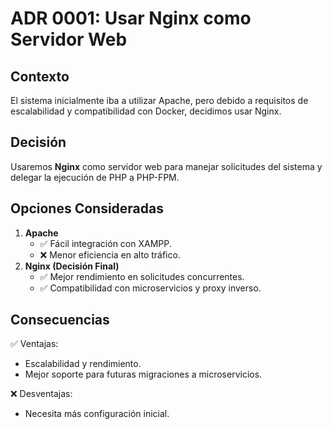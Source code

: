 # ADR 0001: Usar Nginx como Servidor Web

## Contexto
El sistema inicialmente iba a utilizar Apache, pero debido a requisitos de escalabilidad y compatibilidad con Docker, decidimos usar Nginx.

## Decisión
Usaremos **Nginx** como servidor web para manejar solicitudes del sistema y delegar la ejecución de PHP a PHP-FPM.

## Opciones Consideradas
1. **Apache**
   - ✅ Fácil integración con XAMPP.
   - ❌ Menor eficiencia en alto tráfico.
2. **Nginx (Decisión Final)**
   - ✅ Mejor rendimiento en solicitudes concurrentes.
   - ✅ Compatibilidad con microservicios y proxy inverso.

## Consecuencias
✅ Ventajas:
- Escalabilidad y rendimiento.
- Mejor soporte para futuras migraciones a microservicios.

❌ Desventajas:
- Necesita más configuración inicial.
